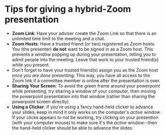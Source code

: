 #  Tips for giving a hybrid-Zoom presentation

- **Zoom Link**: Have your adviser create the Zoom Link so that there is an unlimited time limit to the meeting and a chat. 
- **Zoom Hosts**: Have a trusted friend (or two) registered as Zoom hosts. You (the presenter) **do not** want to be signed in as a Zoom host. This prevents a window popping up during your presentation, telling you to admit people into the meeting. Leave that work to your trusted friend(s) while you present. 
- Don't forget to have your trusted friend(s) assign you as the Zoom host *once you are done* presenting. This way, you have all access to the Zoom link if a committee member is online after the presentation is over. 
- **Sharing Your Screen**: To avoid the green frame around your powerpoint while presenting, try sharing a *window* of your computer, then moving the powerpoint presentation *into* that window (rather than sharing the powerpoint screen directly).  
- **Using a Clicker**: If you're using a fancy hand-held clicker to advance your slides, keep in mind it only works on the computer's *active* window. If your clicks appears to not be working, try clicking on your presention (with your computer mouse) to make sure it's the *active* window--then the hand-held clicker should be able to advance the slides. 

